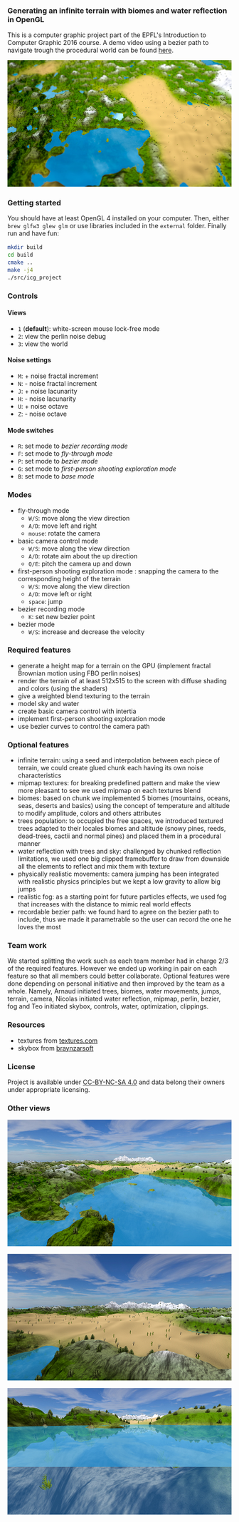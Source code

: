 
### Generating an infinite terrain with biomes and water reflection in OpenGL

This is a computer graphic project part of the EPFL's Introduction to Computer Graphic 2016 course.
A demo video using a bezier path to navigate trough the procedural world can be found [here](https://www.youtube.com/watch?v=z_ttCBcfryU).

![](./images/tilt-shift.jpg)

### Getting started

You should have at least OpenGL 4 installed on your computer. 
Then, either `brew glfw3 glew glm` or use libraries included in the `external` folder.
Finally run and have fun:

```bash
mkdir build
cd build
cmake ..
make -j4
./src/icg_project
``` 

### Controls

#### Views

- `1` (**default**): white-screen mouse lock-free mode
- `2`: view the perlin noise debug
- `3`: view the world

#### Noise settings

- `M`: + noise fractal increment
- `N`: - noise fractal increment
- `J`: + noise lacunarity
- `H`: - noise lacunarity
- `U`: + noise octave
- `Z`: - noise octave

#### Mode switches

- `R`: set mode to *bezier recording mode*
- `F`: set mode to *fly-through mode*
- `P`: set mode to *bezier mode*
- `G`: set mode to *first-person shooting exploration mode*
- `B`: set mode to *base mode*

### Modes

- fly-through mode
    - `W/S`: move along the view direction
    - `A/D`: move left and right
    - `mouse`: rotate the camera
- basic camera control mode
    - `W/S`: move along the view direction
    - `A/D`: rotate aim about the up direction
    - `Q/E`: pitch the camera up and down
- first-person shooting exploration mode : snapping the camera to the corresponding height of the terrain
    - `W/S`: move along the view direction
    - `A/D`: move left or right
    - `space`: jump
- bezier recording mode
    - `K`: set new bezier point
- bezier mode
    - `W/S`: increase and decrease the velocity

### Required features

- generate a height map for a terrain on the GPU (implement fractal Brownian motion using FBO perlin noises)
- render the terrain of at least 512x515 to the screen with diffuse shading and colors (using the shaders)
- give a weighted blend texturing to the terrain
- model sky and water
- create basic camera control with intertia
- implement first-person shooting exploration mode
- use bezier curves to control the camera path

### Optional features

- infinite terrain: using a seed and interpolation between each piece of terrain, we could create glued chunk each having its own noise characteristics
- mipmap textures: for breaking predefined pattern and make the view more pleasant to see we used mipmap on each textures blend
- biomes: based on chunk we implemented 5 biomes (mountains, oceans, seas, deserts and basics) using the concept of temperature and altitude to modify amplitude, colors and others attributes
- trees population: to occupied the free spaces, we introduced textured trees adapted to their locales biomes and altitude (snowy pines, reeds, dead-trees, cactii and normal pines) and placed them in a procedural manner 
- water reflection with trees and sky: challenged by chunked reflection limitations, we used one big clipped framebuffer to draw from downside all the elements to reflect and mix them with texture
- physically realistic movements: camera jumping has been integrated with realistic physics principles but we kept a low gravity to allow big jumps
- realistic fog: as a starting point for future particles effects, we used fog that increases with the distance to mimic real world effects
- recordable bezier path: we found hard to agree on the bezier path to include, thus we made it parametrable so the user can record the one he loves the most 

### Team work

We started splitting the work such as each team member had in charge 2/3 of the required features.
However we ended up working in pair on each feature so that all members could better collaborate.
Optional features were done depending on personal initiative and then improved by the team as a whole.
Namely, Arnaud initiated trees, biomes, water movements, jumps, terrain, camera, Nicolas initiated water reflection, mipmap, perlin, bezier, fog and Teo initiated skybox, controls, water, optimization, clippings.

### Resources

- textures from [textures.com](https://www.textures.com)
- skybox from [braynzarsoft](http://braynzarsoft.net)

### License

Project is available under [CC-BY-NC-SA 4.0](http://creativecommons.org/licenses/by-nc-sa/4.0/) and data belong their owners under appropriate licensing.

### Other views

![](./images/infinite-terrain.jpg)

![](./images/biomes.jpg)

![](./images/water.jpg)
